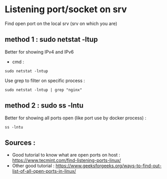 # Listening port/socket on srv

Find open port on the local srv (srv on which you are)

## method 1 : sudo netstat -ltup 

Better for showing IPv4 and IPv6

- cmd :
```
sudo netstat -lntup
```

Use grep to filter on specific process :
```
sudo netstat -lntup | grep "nginx"
```

## method 2 : sudo ss -lntu

Better for showing all ports open (like port use by docker process) :
```
ss -lntu
```

## Sources :

- Good tutorial to know what are open ports on host : https://www.tecmint.com/find-listening-ports-linux/
- Other good tutorial : https://www.geeksforgeeks.org/ways-to-find-out-list-of-all-open-ports-in-linux/